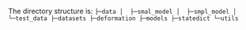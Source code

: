 The directory structure is:
`
├─data
│  ├─smal_model
│  ├─smpl_model
│  └─test_data
├─datasets
├─deformation
├─models
├─statedict
└─utils
`
